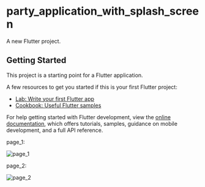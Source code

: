 # party_application_with_splash_screen

A new Flutter project.

## Getting Started

This project is a starting point for a Flutter application.

A few resources to get you started if this is your first Flutter project:

- [Lab: Write your first Flutter app](https://docs.flutter.dev/get-started/codelab)
- [Cookbook: Useful Flutter samples](https://docs.flutter.dev/cookbook)

For help getting started with Flutter development, view the
[online documentation](https://docs.flutter.dev/), which offers tutorials,
samples, guidance on mobile development, and a full API reference.


page_1:


![page_1](https://github.com/VITianLalit/Party_Application_With_SplashScreen_flutter_UI_Challenge_10.github.io-/assets/98540540/e343dbae-eda1-4d23-a128-7910ea0c3077)


page_2:


![page_2](https://github.com/VITianLalit/Party_Application_With_SplashScreen_flutter_UI_Challenge_10.github.io-/assets/98540540/9b7cf4de-b441-42c2-a6f9-6e489757e18d)


